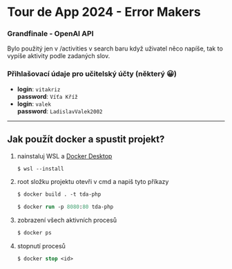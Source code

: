 # Tour de App 2024 - Error Makers

### Grandfinale - OpenAI API
Bylo použitý jen v /activities v search baru když uživatel něco napíše, tak to vypíše aktivity podle zadaných slov.



### Přihlašovací údaje pro učitelský účty (některý 😀)
- **login**: `vitakriz`\
   **password**: `Víťa Kříž`
- **login**: `valek`\
  **password**: `LadislavValek2002`



--- 



## Jak použít docker a spustit projekt?
1. nainstaluj WSL a [Docker Desktop](https://www.docker.com/products/docker-desktop/)
   ```ps
   $ wsl --install
   ```  
2. root složku projektu otevři v cmd a napiš tyto příkazy
   ```ps
   $ docker build . -t tda-php
   ```
   ```ps
   $ docker run -p 8080:80 tda-php
   ```
3. zobrazení všech aktivních procesů
    ```ps
    $ docker ps
    ```
4. stopnutí procesů
    ```ps
    $ docker stop <id>
    ```